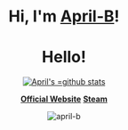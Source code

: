 <h1 align="center">Hi, I'm <a href="https://april-b.github.io/">April-B</a>!</h1>
<h1 align="center"> Hello! </h1>

<p align="center">
  <a href="https://github.com/april-b"><img src="https://github-readme-stats.vercel.app/api?username=april-b&hide_border=true&show_icons=true" alt="April's =github stats"></a>
</p>

<p align="center">
  <strong><a href="https://april-b.github.io/">Official Website</a></strong> 
  <strong><a href="https://steamcommunity.com/id/drwal_exe/">Steam</a></strong> 
</p>

<p align="center"> <img src="https://komarev.com/ghpvc/?username=april-b&label=Profile%20views&color=0e75b6&style=flat" alt="april-b" /> </p>
